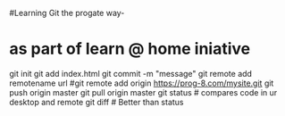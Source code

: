 #Learning Git the progate way- 
# as part of learn @ home iniative

git init
git add index.html
git commit -m "message"
git remote add remotename url
#git remote add origin https://prog-8.com/mysite.git
git push origin master
git pull origin master
git status # compares code in ur desktop and remote
git diff # Better than status









